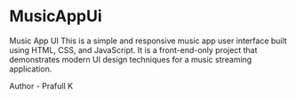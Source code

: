 # MusicAppUi

Music App UI
This is a simple and responsive music app user 
interface built using HTML, CSS, and JavaScript. It is a front-end-only project that 
demonstrates modern UI design techniques for a music streaming application.

Author - Prafull K
